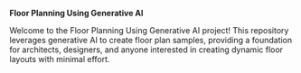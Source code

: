 
**Floor Planning Using Generative AI**

Welcome to the Floor Planning Using Generative AI project! This repository leverages generative AI to create floor plan samples, providing a foundation for architects, designers, and anyone interested in creating dynamic floor layouts with minimal effort.
